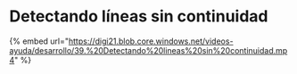 # Detectando líneas sin continuidad

{% embed url="https://digi21.blob.core.windows.net/videos-ayuda/desarrollo/39.%20Detectando%20lineas%20sin%20continuidad.mp4" %}



